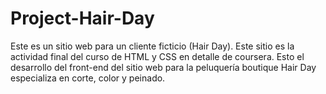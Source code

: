 # Project-Hair-Day
Este es un sitio web para un cliente ficticio (Hair Day). Este sitio es la actividad final del curso de HTML y CSS en detalle de coursera. Esto el desarrollo del front-end del sitio web para la peluquería boutique Hair Day  especializa en corte, color y peinado.

